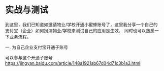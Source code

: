 # 实战与测试



到这里，我们已知道如邀请物业/学校开通小蜜蜂账号了，这里我分享一个自己的支付宝（企业）如何扮演物业/学校来测试自己的应用是生效， 同时也可以熟悉一下业务流程。



一. 为自己企业支付宝开通子账号

可以参与这个开通子账号  https://jingyan.baidu.com/article/148a1921ab67d04d71c3b1a3.html



